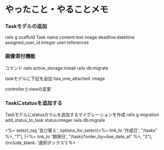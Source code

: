 # やったこと・やることメモ

### Taskモデルの追加
rails g scaffold Task name content:text image deadline:datetime assigned_user_id:integer user:references

### 画像添付機能
コマンド
rails active_storage:install
rails db:migrate

taskモデルに下記を追加
has_one_attached :image

controllerとviewの変更

### Taskにstatusを追加する
Taskモデルにstatusカラムを追加するマイグレーションを作成
rails g migration add_status_to_task status:integer
rails db:migrate

<%= select_tag '並び替え', options_for_select(<%= link_to '作成日', "/tasks" %>, "1"], [<%= link_to '期限日', "/tasks?order_by=due_date_at" %>, "2"), {include_blank: '選択ボックス'} %>


